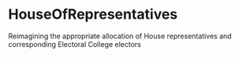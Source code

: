 # HouseOfRepresentatives
Reimagining the appropriate allocation of House representatives and corresponding Electoral College electors

